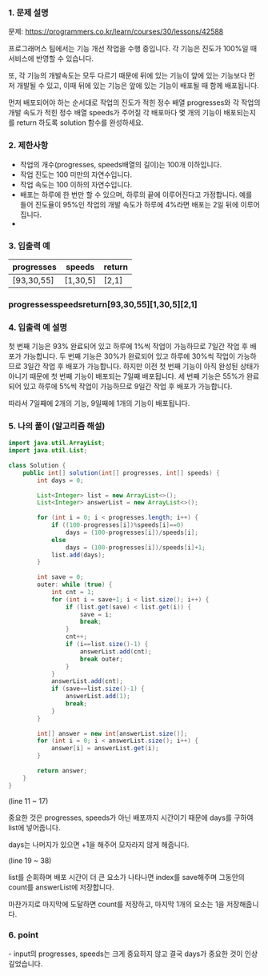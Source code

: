 ### 1. 문제 설명

문제: https://programmers.co.kr/learn/courses/30/lessons/42588

프로그래머스 팀에서는 기능 개선 작업을 수행 중입니다. 각 기능은 진도가 100%일 때 서비스에 반영할 수 있습니다.





또, 각 기능의 개발속도는 모두 다르기 때문에 뒤에 있는 기능이 앞에 있는 기능보다 먼저 개발될 수 있고, 이때 뒤에 있는 기능은 앞에 있는 기능이 배포될 때 함께 배포됩니다.



먼저 배포되어야 하는 순서대로 작업의 진도가 적힌 정수 배열 progresses와 각 작업의 개발 속도가 적힌 정수 배열 speeds가 주어질 각 배포마다 몇 개의 기능이 배포되는지를 return 하도록 solution 함수를 완성하세요.



### 2. 제한사항

- 작업의 개수(progresses, speeds배열의 길이)는 100개 이하입니다.
- 작업 진도는 100 미만의 자연수입니다.
- 작업 속도는 100 이하의 자연수입니다.
- 배포는 하루에 한 번만 할 수 있으며, 하루의 끝에 이루어진다고 가정합니다. 예를 들어 진도율이 95%인 작업의 개발 속도가 하루에 4%라면 배포는 2일 뒤에 이루어집니다.
- 

### 3. 입출력 예



| progresses | speeds   | return |
| ---------- | -------- | ------ |
| [93,30,55] | [1,30,5] | [2,1]  |



### progressesspeedsreturn[93,30,55][1,30,5][2,1]

###  

### 4. 입출력 예 설명

첫 번째 기능은 93% 완료되어 있고 하루에 1%씩 작업이 가능하므로 7일간 작업 후 배포가 가능합니다.
두 번째 기능은 30%가 완료되어 있고 하루에 30%씩 작업이 가능하므로 3일간 작업 후 배포가 가능합니다. 하지만 이전 첫 번째 기능이 아직 완성된 상태가 아니기 때문에 첫 번째 기능이 배포되는 7일째 배포됩니다.
세 번째 기능은 55%가 완료되어 있고 하루에 5%씩 작업이 가능하므로 9일간 작업 후 배포가 가능합니다.

따라서 7일째에 2개의 기능, 9일째에 1개의 기능이 배포됩니다.



### 5. 나의 풀이 (알고리즘 해설)

```java
import java.util.ArrayList;
import java.util.List;
 
class Solution {
    public int[] solution(int[] progresses, int[] speeds) {
        int days = 0;
 
        List<Integer> list = new ArrayList<>();
        List<Integer> answerList = new ArrayList<>();
 
        for (int i = 0; i < progresses.length; i++) {
            if ((100-progresses[i])%speeds[i]==0)
                days = (100-progresses[i])/speeds[i];
            else
                days = (100-progresses[i])/speeds[i]+1;
            list.add(days);
        }
 
        int save = 0;
        outer: while (true) {
            int cnt = 1;
            for (int i = save+1; i < list.size(); i++) {
                if (list.get(save) < list.get(i)) {
                    save = i;
                    break;
                }
                cnt++;
                if (i==list.size()-1) {
                    answerList.add(cnt);
                    break outer;
                }
            }
            answerList.add(cnt);
            if (save==list.size()-1) {
                answerList.add(1);
                break;
            }
        }
 
        int[] answer = new int[answerList.size()]; 
        for (int i = 0; i < answerList.size(); i++) {
            answer[i] = answerList.get(i);
        }
 
        return answer;
    }
}
```

(line 11 ~ 17)

중요한 것은 progresses, speeds가 아닌 배포까지 시간이기 때문에 days를 구하여 list에 넣어줍니다.

days는 나머지가 있으면 +1을 해주어 모자라지 않게 해줍니다. 



(line 19 ~ 38)

list를 순회하며 배포 시간이 더 큰 요소가 나타나면 index를 save해주며 그동안의 count를 answerList에 저장합니다.

마찬가지로 마지막에 도달하면 count를 저장하고, 마지막 1개의 요소는 1을 저장해줍니다. 



### 6. point

\- input의 progresses, speeds는 크게 중요하지 않고 결국 days가 중요한 것이 인상깊었습니다.
